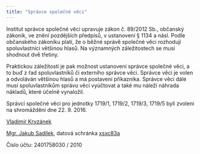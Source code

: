 ```yaml
---
title: "Správce společné věci"
---
```


Institut správce společné věci upravuje zákon č. 89/2012 Sb., občanský zákoník,
ve znění pozdějších předpisů, v ustanovení § 1134 a násl. Podle občanského
zákoníku platí, že o běžné správě společné věci rozhodují spoluvlastníci většinou
hlasů. Na významných záležitostech se musí shodnout dvě třetiny.

Praktickou záležitostí je pak možnost ustanovení správce společné věci,
a to buď z řad spoluvlastníků či externího správce věci. Správce věci je volen a
odvoláván většinou hlasů a má postavení příkazníka. Správce věci dále musí
spoluvlastníkům správu věci vyúčtovat a také mu náleží náhrada nákladů, které
účelně vynaložil.

Správci společné věci pro jednotky 1719/1, 1719/2, 1719/3, 1719/5 byli zvoleni na shromáždění dne 22. 9. 2016.

[Vladimír Kryzánek](mailto:kryzanek@biskupcova42.cz)

[Mgr. Jakub Sadílek](mailto:sadilek@biskupcova42.cz), datová schránka [xsxc83a](https://www.mojedatovaschranka.cz/sds/detail?dbid=xsxc83a)

Číslo účtu: 2401758030 / 2010
